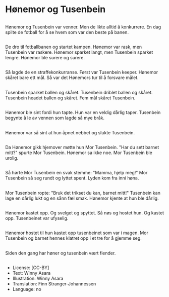 # Hønemor og Tusenbein

##
Hønemor og Tusenbein var venner. Men de likte alltid å konkurrere. En dag spilte de fotball for å se hvem som var den beste på banen.

##
De dro til fotballbanen og startet kampen. Hønemor var rask, men Tusenbein var raskere. Hønemor sparket langt, men Tusenbein sparket lengre. Hønemor ble surere og surere.

##
Så lagde de en straffekonkurranse. Først var Tusenbein keeper. Hønemor skåret bare ett mål. Så var det Hønemors tur til å forsvare målet.

##
Tusenbein sparket ballen og skåret. Tusenbein driblet ballen og skåret. Tusenbein headet ballen og skåret. Fem mål skåret Tusenbein.

##
Hønemor ble sint fordi hun tapte. Hun var en veldig dårlig taper. Tusenbein begynte å le av vennen som lagde så mye bråk.

##
Hønemor var så sint at hun åpnet nebbet og slukte Tusenbein.

##
Da Hønemor gikk hjemover møtte hun Mor Tusenbein. "Har du sett barnet mitt?" spurte Mor Tusenbein. Hønemor sa ikke noe. Mor Tusenbein ble urolig.

##
Så hørte Mor Tusenbein en svak stemme: "Mamma, hjelp meg!" Mor Tusenbein så seg rundt og lyttet spent. Lyden kom fra inni høna.

##
Mor Tusenbein ropte: "Bruk det trikset du kan, barnet mitt!" Tusenbein kan lage en dårlig lukt og en sånn fæl smak. Hønemor kjente at hun ble dårlig.

##
Hønemor kastet opp. Og svelget og spyttet. Så nøs og hostet hun. Og kastet opp. Tusenbeinet var ufyselig.

##
Hønemor hostet til hun kastet opp tusenbeinet som var i magen. Mor Tusenbein og barnet hennes klatret opp i et tre for å gjemme seg.

##
Siden den gang har høner og tusenbein vært fiender.

##
* License: [CC-BY]
* Text: Winny Asara
* Illustration: Winny Asara
* Translation: Finn Stranger-Johannessen
* Language: no
